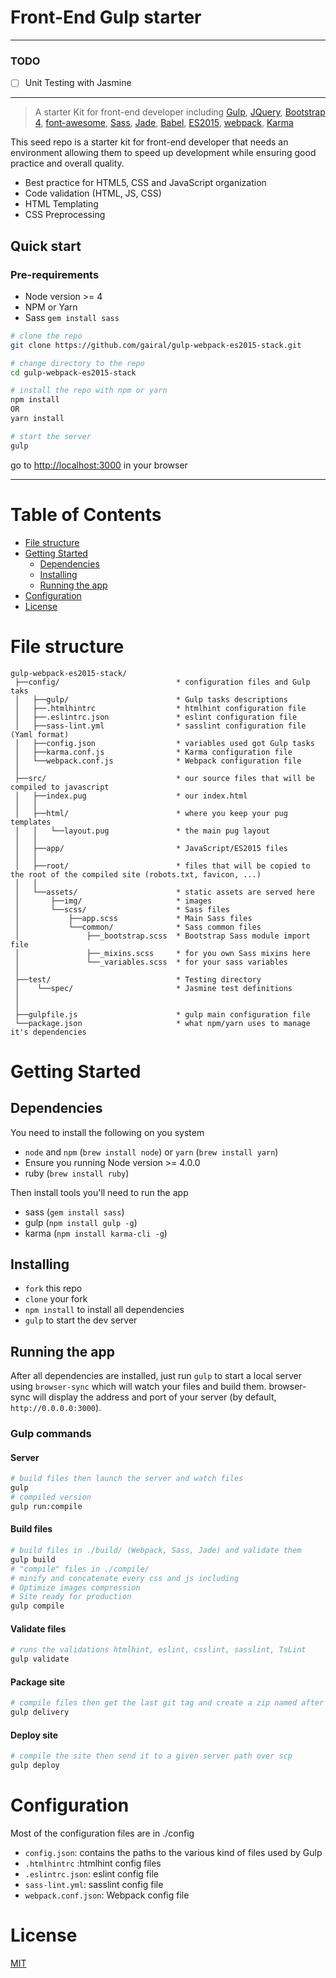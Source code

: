 # Front-End Gulp starter

---

### TODO
- [ ] Unit Testing with Jasmine

---

> A starter Kit for front-end developer including [Gulp](http://gulpjs.com), [JQuery](https://github.com/jquery/jquery), [Bootstrap 4](https://v4-alpha.getbootstrap.com), [font-awesome](http://fontawesome.io), [Sass](http://sass-lang.com), [Jade](http://jade-lang.com), [Babel](https://babeljs.io), [ES2015](https://babeljs.io/docs/learn-es2015/), [webpack](http://webpack.github.io), [Karma](https://karma-runner.github.io/)

This seed repo is a starter kit for front-end developer that needs an environment allowing them to speed up development while ensuring good practice and overall quality.

* Best practice for HTML5, CSS and JavaScript organization
* Code validation (HTML, JS, CSS)
* HTML Templating
* CSS Preprocessing

## Quick start
### Pre-requirements
* Node version >= 4
* NPM or Yarn
* Sass `gem install sass`

```bash
# clone the repo
git clone https://github.com/gairal/gulp-webpack-es2015-stack.git

# change directory to the repo
cd gulp-webpack-es2015-stack

# install the repo with npm or yarn
npm install
OR
yarn install

# start the server
gulp
```
go to [http://localhost:3000](http://localhost:3000) in your browser

---

# Table of Contents
* [File structure](#file-structure)
* [Getting Started](#getting-started)
    * [Dependencies](#dependencies)
    * [Installing](#installing)
    * [Running the app](#running-the-app)
* [Configuration](#configuration)
* [License](#license)

# File structure
```
gulp-webpack-es2015-stack/
 ├──config/                          * configuration files and Gulp taks
 │   ├──gulp/                        * Gulp tasks descriptions
 │   ├──.htmlhintrc                  * htmlhint configuration file
 │   ├──.eslintrc.json               * eslint configuration file
 │   ├──sass-lint.yml                * sasslint configuration file (Yaml format)
 │   ├──config.json                  * variables used got Gulp tasks
 │   ├──karma.conf.js                * Karma configuration file
 │   └──webpack.conf.js              * Webpack configuration file
 │
 ├──src/                             * our source files that will be compiled to javascript
 │   ├──index.pug                    * our index.html
 │   │
 │   ├──html/                        * where you keep your pug templates
 │   │   └──layout.pug               * the main pug layout
 │   │
 │   ├──app/                         * JavaScript/ES2015 files
 │   │
 │   ├──root/                        * files that will be copied to the root of the compiled site (robots.txt, favicon, ...)
 │   │
 │   └──assets/                      * static assets are served here
 │       ├──img/                     * images
 │       └──scss/                    * Sass files
 │           ├──app.scss             * Main Sass files
 │           └──common/              * Sass common files
 │               ├──_bootstrap.scss  * Bootstrap Sass module import file
 │               ├──_mixins.scss     * for you own Sass mixins here
 │               └──_variables.scss  * for your sass variables
 │
 ├──test/                            * Testing directory
 │    └──spec/                       * Jasmine test definitions
 │
 │
 ├──gulpfile.js                      * gulp main configuration file
 └──package.json                     * what npm/yarn uses to manage it's dependencies
```
# Getting Started
## Dependencies
You need to install the following on you system
* `node` and `npm` (`brew install node`) or `yarn` (`brew install yarn`)
* Ensure you running Node version >= 4.0.0
* ruby (`brew install ruby`)

Then install tools you'll need to run the app
* sass (`gem install sass`)
* gulp (`npm install gulp -g`)
* karma (`npm install karma-cli -g`)

## Installing
* `fork` this repo
* `clone` your fork
* `npm install` to install all dependencies
* `gulp` to start the dev server

## Running the app
After all dependencies are installed, just run `gulp` to start a local server using `browser-sync` which will watch your files and build them.
browser-sync will display the address and port of your server (by default, `http://0.0.0.0:3000`).

### Gulp commands
#### Server
```bash
# build files then launch the server and watch files
gulp
# compiled version
gulp run:compile
```
#### Build files
```bash
# build files in ./build/ (Webpack, Sass, Jade) and validate them
gulp build
# "compile" files in ./compile/
# minify and concatenate every css and js including
# Optimize images compression
# Site ready for production
gulp compile
```
#### Validate files
```bash
# runs the validations htmlhint, eslint, csslint, sasslint, TsLint
gulp validate
```
#### Package site
```bash
# compile files then get the last git tag and create a zip named after it
gulp delivery
```
#### Deploy site
```bash
# compile the site then send it to a given server path over scp
gulp deploy
```
# Configuration
Most of the configuration files are in ./config
* `config.json`: contains the paths to the various kind of files used by Gulp
* `.htmlhintrc` :htmlhint config files
* `.eslintrc.json`: eslint config file
* `sass-lint.yml`: sasslint config file
* `webpack.conf.json`: Webpack config file

# License
[MIT](/LICENSE.md)
